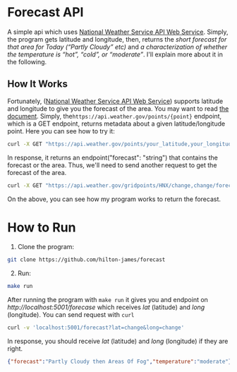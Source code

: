 # Forecast API
A simple api which uses [National Weather Service API Web Service](https://www.weather.gov/documentation/services-web-api). Simply, the program gets latitude and longitude, then, returns the *short forecast for that area for Today (“Partly Cloudy” etc)* and *a characterization of whether the temperature is “hot”, “cold”, or “moderate”*. I'll explain more about it in the following.

## How It Works
Fortunately, ([National Weather Service API Web Service](https://www.weather.gov/documentation/services-web-api)) supports latitude and longitude to give you the forecast of the area. You may want to read [the document](https://www.weather.gov/documentation/services-web-api#/default/point). Simply, the```https://api.weather.gov/points/{point}``` endpoint, which is a GET endpoint, returns metadata about a given latitude/longitude point. Here you can see how to try it:

``` bash
curl -X GET "https://api.weather.gov/points/your_latitude,your_longitude" -H "accept: application/ld+json"  

```
In response, it returns an endpoint("forecast": "string") that contains the forecast or the area. Thus, we'll need to send another request to get the forecast of the area.

``` bash
curl -X GET "https://api.weather.gov/gridpoints/HNX/change,change/forecast" -H "accept: application/ld+json"
```

On the above, you can see how my program works to return the forecast.


# How to Run
1. Clone the program:
``` bash
git clone https://github.com/hilton-james/forecast

```
2. Run:
``` bash
make run
```
 After running the program with ```make run``` it gives you and endpoint on *http://localhost:5001/forecase* which receives *lat* (latitude) and *long* (longitude). You can send request with ```curl```

``` bash
curl -v 'localhost:5001/forecast?lat=change&long=change'
```
In response, you should receive  *lat* (latitude) and *long* (longitude) if they are right.

``` json
{"forecast":"Partly Cloudy then Areas Of Fog","temperature":"moderate"}
```